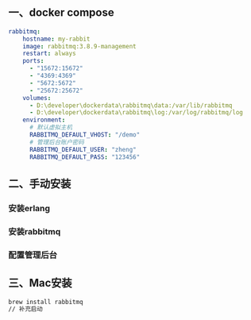 ## 一、docker compose
```yaml
rabbitmq:
    hostname: my-rabbit
    image: rabbitmq:3.8.9-management
    restart: always
    ports:
      - "15672:15672"
      - "4369:4369"
      - "5672:5672"
      - "25672:25672"
    volumes:
      - D:\developer\dockerdata\rabbitmq\data:/var/lib/rabbitmq
      - D:\developer\dockerdata\rabbitmq\log:/var/log/rabbitmq/log
    environment:
      # 默认虚拟主机
      RABBITMQ_DEFAULT_VHOST: "/demo"
      # 管理后台账户密码
      RABBITMQ_DEFAULT_USER: "zheng"
      RABBITMQ_DEFAULT_PASS: "123456"
```



## 二、手动安装

### 安装erlang
### 安装rabbitmq
### 配置管理后台



## 三、Mac安装

```bash
brew install rabbitmq
// 补充启动
```

